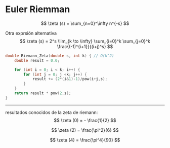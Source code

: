 # Euler Riemman
$$
\zeta (s) = \sum_{n=0}^\infty n^{-s}
$$

Otra exprsión alternativa
$$
\zeta (s) = 2^s \lim_{k \to \infty} \sum_{i=0}^k
\sum_{j=0}^k \frac{(-1)^{i+1}}{(i+j)^s}
$$

```c
double Riemann_Zeta(double s, int k) { // O(k^2)
    double result = 0.0;

    for (int i = 0; i < k; i++) {
        for (int j = 0; j <k; j++) {
            result += (2*(i&1)-1)/pow(i+j,s);
        }
    }
    return result * pow(2,s);
}
```

___

resultados conocidos de la zeta de riemann:
$$
\zeta (0) = - \frac{1}{2}
$$

$$
\zeta (2) = \frac{\pi^2}{6}
$$

$$
\zeta (4) = \frac{\pi^4}{90}
$$
